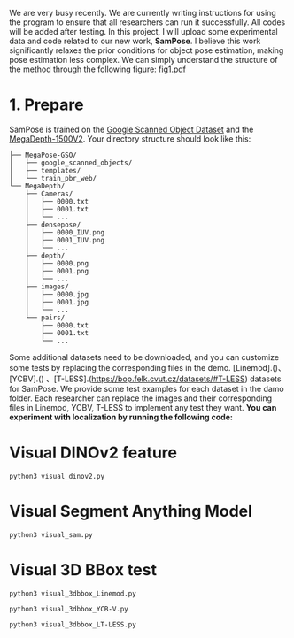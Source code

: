 We are very busy recently. We are currently writing instructions for using the program to ensure that all researchers can run it successfully. All codes will be added after testing.
In this project, I will upload some experimental data and code related to our new work, **SamPose**. I believe this work significantly relaxes the prior conditions for object pose estimation, making pose estimation less complex. 
We can simply understand the structure of the method through the following figure:
[fig1.pdf](https://github.com/user-attachments/files/18123392/fig1.pdf)



# 1. Prepare

SamPose is trained on the [Google Scanned Object Dataset](https://www.paris.inria.fr/archive_ylabbeprojectsdata/megapose/webdatasets/) and the [MegaDepth-1500V2](https://www.cs.cornell.edu/projects/megadepth/). Your directory structure should look like this:
`````````MegaPose-Training-Data/
├── MegaPose-GSO/
│   ├── google_scanned_objects/
│   ├── templates/
│   └── train_pbr_web/
└── MegaDepth/
    ├── Cameras/
    │   ├── 0000.txt
    │   ├── 0001.txt
    │   └── ...
    ├── densepose/
    │   ├── 0000_IUV.png
    │   ├── 0001_IUV.png
    │   └── ...
    ├── depth/
    │   ├── 0000.png
    │   ├── 0001.png
    │   └── ...
    ├── images/
    │   ├── 0000.jpg
    │   ├── 0001.jpg
    │   └── ...
    └── pairs/
        ├── 0000.txt
        ├── 0001.txt
        └── ...
`````````
Some additional datasets need to be downloaded, and you can customize some tests by replacing the corresponding files in the demo. [Linemod].()、[YCBV].() 、[T-LESS].(https://bop.felk.cvut.cz/datasets/#T-LESS) datasets for SamPose. We provide some test examples for each dataset in the damo folder. 
Each researcher can replace the images and their corresponding files in Linemod, YCBV, T-LESS to implement any test they want.
**You can experiment with localization by running the following code:**
# **Visual DINOv2 feature**
`````````
python3 visual_dinov2.py
`````````
# **Visual Segment Anything Model**
`````````
python3 visual_sam.py
`````````
# **Visual 3D BBox test**
`````````
python3 visual_3dbbox_Linemod.py

python3 visual_3dbbox_YCB-V.py

python3 visual_3dbbox_LT-LESS.py
`````````







      



